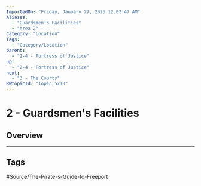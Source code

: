 ```yaml
---
ImportedOn: "Friday, January 27, 2023 12:02:47 AM"
Aliases:
  - "Guardsmen's Facilities"
  - "Area 2"
Category: "Location"
Tags:
  - "Category/Location"
parent:
  - "2-4 - Fortress of Justice"
up:
  - "2-4 - Fortress of Justice"
next:
  - "3 - The Courts"
RWtopicId: "Topic_5210"
---
```

# 2 - Guardsmen's Facilities
## Overview

---
## Tags
#Source/The-Pirate-s-Guide-to-Freeport

